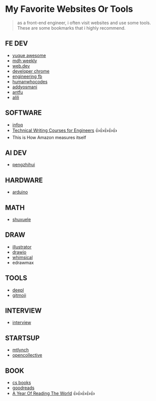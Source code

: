 # My Favorite Websites Or Tools
> as a front-end engineer, i often visit websites and use some tools. These are some bookmarks that i highly recommend.

## FE DEV
+ [yuque awesome](https://www.yuque.com/awesome) 
+ [mdh weekly](https://www.yuque.com/mdh/weekly/euomv7)
+ [web.dev](https://web.dev/blog/)
+ [developer chrome](https://developer.chrome.com/)
+ [engineering fb](https://engineering.fb.com/web/facebook-redesign/)
+ [humanwhocodes](https://humanwhocodes.com/)
+ [addyosmani](https://addyosmani.com/)
+ [antfu](https://antfu.me/)
+ [alili](https://alili.tech/archive/) 

## SOFTWARE
+ [infoq](https://www.infoq.cn/)
+ [Technical Writing Courses for Engineers](https://medium.learningbyshipping.com/writing-is-thinking-an-annotated-twitter-thread-2a75fe07fade) &#x1F44D;&#x1F44D;&#x1F44D;&#x1F44D;&#x1F44D;
+ This is How Amazon measures itself

## AI DEV
+ [pengzhihui](http://www.pengzhihui.xyz/)

## HARDWARE 
+ [arduino](https://www.arduino.cn/thread-7793-1-1.html)

## MATH 
+ [shuxuele](https://www.shuxuele.com/data/confidence-interval.html)

## DRAW
+ [illustrator](https://www.adobe.com/products/illustrator.html) 
+ [drawio](https://app.diagrams.net/?src=about#HXingMXTeam%2Fgraph%2Fmaster%2FUntitled%20Diagram.drawio	)
+ [whimsical](https://whimsical.com)
+ edrawmax

## TOOLS
+ [deepl](https://www.deepl.com/translator)
+ [gitmoji](https://gitmoji.dev/)

## INTERVIEW
+ [interview](https://github.com/jwasham/coding-interview-univerity)

## STARTSUP
+ [mtlynch](https://mtlynch.io/)
+ [opencollective](https://opencollective.com/)

## BOOK
+ [cs books](https://github.com/forthespada/CS-Books)
+ [goodreads](https://www.goodreads.com/)
+ [A Year Of Reading The World](https://ayearofreadingtheworld.com/thelist/) &#x1F44D;&#x1F44D;&#x1F44D;&#x1F44D;&#x1F44D;